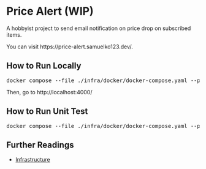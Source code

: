 <h1>Price Alert (WIP)</h1>

<p>A hobbyist project to send email notification on price drop on subscribed items. </p>
<p>You can visit https://price-alert.samuelko123.dev/.</p>

<h2>How to Run Locally</h2>

<pre>
docker compose --file ./infra/docker/docker-compose.yaml --profile production up --build --remove-orphans
</pre>

<p>Then, go to http://localhost:4000/</p>

<h2>How to Run Unit Test</h2>

<pre>
docker compose --file ./infra/docker/docker-compose.yaml --profile test up --build --remove-orphans
</pre>

<h2>Further Readings</h2>
<ul>
  <li>
    <a href="./infra/README.md">Infrastructure</a>
  </li>
<ul>

